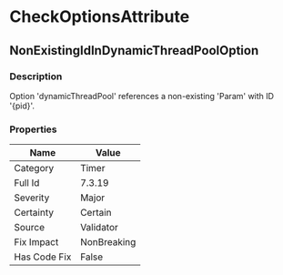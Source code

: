 ﻿---  
uid: Validator_7_3_19  
---

# CheckOptionsAttribute

## NonExistingIdInDynamicThreadPoolOption

### Description

Option 'dynamicThreadPool' references a non\-existing 'Param' with ID '{pid}'.

### Properties

| Name         | Value       |
| ------------ | ----------- |
| Category     | Timer       |
| Full Id      | 7.3.19      |
| Severity     | Major       |
| Certainty    | Certain     |
| Source       | Validator   |
| Fix Impact   | NonBreaking |
| Has Code Fix | False       |
